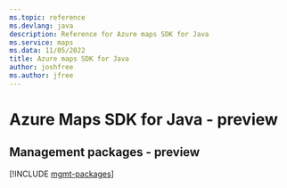 ```yaml
---
ms.topic: reference
ms.devlang: java
description: Reference for Azure maps SDK for Java
ms.service: maps
ms.data: 11/05/2022
title: Azure maps SDK for Java
author: joshfree
ms.author: jfree
---
```

# Azure Maps SDK for Java - preview

## Management packages - preview
[!INCLUDE [mgmt-packages](maps-mgmt-index.md)]